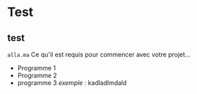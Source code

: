 # Test
## test
``alla.ma``
Ce qu'il est requis pour commencer avec votre projet...

- Programme 1
- Programme 2
- programme 3
_exemple_ : kadladlmdald
